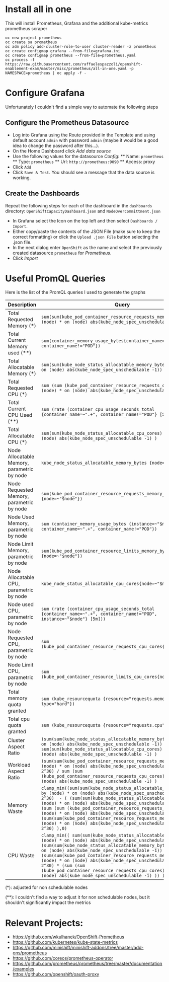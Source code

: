 # Install all in one
This will install Prometheus, Grafana and the additional kube-metrics prometheus scraper
```
oc new-project prometheus
oc create sa prometheus
oc adm policy add-cluster-role-to-user cluster-reader -z prometheus
oc create configmap grafana --from-file=grafana.ini
oc create configmap prometheus --from-file=prometheus.yaml
oc process -f https://raw.githubusercontent.com/raffaelespazzoli/openshift-enablement-exam/master/misc/prometheus/all-in-one.yaml -p NAMESPACE=prometheus | oc apply -f -

```

# Configure Grafana
Unfortunately I couldn't find a simple way to automate the following steps

## Configure the Prometheus Datasource

* Log into Grafana using the Route provided in the Template and using default account `admin` with password `admin` (maybe it would be a good idea to change the password after this...).
* On the Home Dashboard click *Add data source*
* Use the following values for the datasource *Config*:
** Name: `prometheus`
** Type: `prometheus`
** Url: `http://prometheus:9090`
** Access: proxy
* Click `Add`
* Click `Save & Test`. You should see a message that the data source is working.

## Create the Dashboards

Repeat the following steps for each of the dashboard in the `dashboards` directory: `OpenShiftCapacityDashboard.json` and `NodeOvercommittment.json`
* In Grafana select the Icon on the top left and then select `Dashboards / Import`.
* Either copy/paste the contents of the JSON File (make sure to keep the correct formatting) or click the `Upload .json File` button selecting the .json file.
* In the next dialog enter `OpenShift` as the name and select the previously created datasource `prometheus` for *Prometheus*.
* Click *Import*


# Useful PromQL Queries
Here is the list of the PromQL queries I used to generate the graphs

| Description  | Query  |
|---|---|
| Total Requested Memory (*)  | `sum(sum(kube_pod_container_resource_requests_memory_bytes) by (node) * on (node) abs(kube_node_spec_unschedulable -1) )`  |
| Total Current Memory used (**) | `sum(container_memory_usage_bytes{container_name=~".+", container_name!="POD"})`  |
| Total Allocatable Memory (*) | `sum(sum(kube_node_status_allocatable_memory_bytes) by (node) * on (node) abs(kube_node_spec_unschedulable -1))`  |
| Total Requested CPU (*)  | `sum (sum (kube_pod_container_resource_requests_cpu_cores) by (node) * on (node) abs(kube_node_spec_unschedulable -1) )`  |
| Total Current CPU Used (**) | `sum (rate (container_cpu_usage_seconds_total {container_name=~".+", container_name!="POD"} [5m]))`  |
| Total Allocatable CPU (*)  |  `sum(sum(kube_node_status_allocatable_cpu_cores) by (node) * on (node) abs(kube_node_spec_unschedulable -1) )` |
| Node Allocatable Memory, parametric by node  | `kube_node_status_allocatable_memory_bytes {node=~"$node"}`  |
| Node Requested Memory, parametric by node  | `sum(kube_pod_container_resource_requests_memory_bytes {node=~"$node"})`  |
| Node Used Memory, parametric by node  | `sum (container_memory_usage_bytes {instance=~"$node", container_name=~".+", container_name!="POD"})`  |
| Node Limit Memory, parametric by node  | `sum(kube_pod_container_resource_limits_memory_bytes {node=~"$node"})`  |
| Node Allocatable CPU, parametric by node  | `kube_node_status_allocatable_cpu_cores{node=~"$node"}`  |
| Node used CPU, parametric by node  | `sum (rate (container_cpu_usage_seconds_total {container_name=~".+", container_name!="POD", instance=~"$node"} [5m]))`  |
| Node Requested CPU, parametric by node  | `sum (kube_pod_container_resource_requests_cpu_cores{node=~"$node"})`  |
| Node Limit CPU, parametric by node  | `sum (kube_pod_container_resource_limits_cpu_cores{node=~"$node"})`  |
| Total memory quota granted | `sum (kube_resourcequota {resource="requests.memory", type="hard"})` | 
| Total cpu quota granted | `sum (kube_resourcequota {resource="requests.cpu", type="hard"})` |
| Cluster Aspect Ratio | `(sum(sum(kube_node_status_allocatable_memory_bytes) by (node) * on (node) abs(kube_node_spec_unschedulable -1)) / 2^30) / sum(sum(kube_node_status_allocatable_cpu_cores) by (node) * on (node) abs(kube_node_spec_unschedulable -1) )` |
| Workload Aspect Ratio | `(sum(sum(kube_pod_container_resource_requests_memory_bytes) by (node) * on (node) abs(kube_node_spec_unschedulable -1) ) / 2^30) / sum (sum (kube_pod_container_resource_requests_cpu_cores) by (node) * on (node) abs(kube_node_spec_unschedulable -1) )` |
| Memory Waste | `clamp_min((sum(sum(kube_node_status_allocatable_memory_bytes) by (node) * on (node) abs(kube_node_spec_unschedulable -1)) / 2^30)  - ( (sum(sum(kube_node_status_allocatable_cpu_cores) by (node) * on (node) abs(kube_node_spec_unschedulable -1))) /  (sum (sum (kube_pod_container_resource_requests_cpu_cores) by (node) * on (node) abs(kube_node_spec_unschedulable -1))) *  (sum(sum(kube_pod_container_resource_requests_memory_bytes) by (node) * on (node) abs(kube_node_spec_unschedulable -1)) / 2^30) ),0)` |
| CPU Waste | `clamp_min(( sum(sum(kube_node_status_allocatable_cpu_cores) by (node) * on (node) abs(kube_node_spec_unschedulable -1) ) - ( (sum(sum(kube_node_status_allocatable_memory_bytes) by (node) * on (node) abs(kube_node_spec_unschedulable -1)) / 2^30) / (sum(sum(kube_pod_container_resource_requests_memory_bytes) by (node) * on (node) abs(kube_node_spec_unschedulable -1) ) / 2^30) * (sum (sum (kube_pod_container_resource_requests_cpu_cores) by (node) * on (node) abs(kube_node_spec_unschedulable -1) )) ) ),0)`|

(*): adjusted for non schedulable nodes

(**): I couldn't find a way to adjust it for non schedulable nodes, but it shouldn't significantly impact the metrics


# Relevant Projects:
* https://github.com/wkulhanek/OpenShift-Prometheus
* https://github.com/kubernetes/kube-state-metrics
* https://github.com/minishift/minishift-addons/tree/master/add-ons/prometheus
* https://github.com/coreos/prometheus-operator
* https://github.com/prometheus/prometheus/tree/master/documentation/examples
* https://github.com/openshift/oauth-proxy


